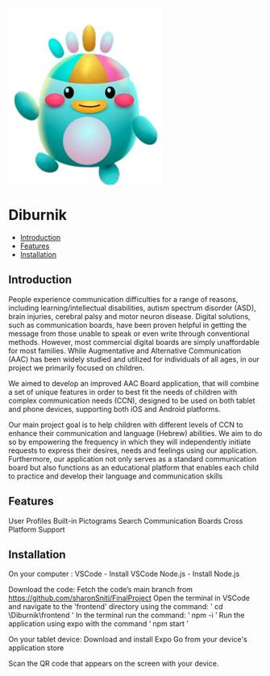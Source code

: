 ![Diburnik Logo](Diburnik/frontend/assets/appImages/diburnikAvatar.png "Diburnik Logo")
# Diburnik
- [Introduction](#introduction)
- [Features](#features)
- [Installation](#installation)


## Introduction

People experience communication difficulties for a range of reasons, including learning/intellectual disabilities, autism spectrum disorder (ASD), brain injuries, cerebral palsy and motor neuron disease. Digital solutions, such as communication boards, have been proven helpful in getting the message from those unable to speak or even write through conventional methods. However, most commercial digital boards are simply unaffordable for most families.
While Augmentative and Alternative Communication (AAC) has been widely studied and utilized for individuals of all ages, in our project we primarily focused on children. 

We aimed to develop an improved AAC Board application, that will combine a set of unique features in order to best fit the needs of children with complex communication needs (CCN), designed to be used on both tablet and phone devices, supporting both iOS and Android platforms.

Our main project goal is to help children with different levels of CCN to enhance their communication and language (Hebrew) abilities. 
We aim to do so by empowering the frequency in which they will independently initiate requests to express their desires, needs and feelings using our application. Furthermore, our application not only serves as a standard communication board but also functions as an educational platform that enables each child to practice and develop their language and communication skills

## Features

User Profiles
Built-in Pictograms Search
Communication Boards
Cross Platform Support


## Installation

On your computer :
VSCode - Install VSCode
Node.js - Install Node.js

Download the code: Fetch the code’s main branch from https://github.com/sharonSniti/FinalProject
Open the terminal in VSCode and navigate to the 'frontend' directory using the command: ' cd \Diburnik\frontend '
In the terminal run the command: ‘ npm -i ’
Run the application using expo with the command ‘ npm start ’

On your tablet device:
Download and install Expo Go from your device's application store
                            
Scan the QR code that appears on the screen with your device.
